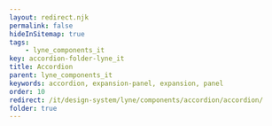 ```yaml
---
layout: redirect.njk
permalink: false
hideInSitemap: true
tags: 
    - lyne_components_it
key: accordion-folder-lyne_it
title: Accordion
parent: lyne_components_it
keywords: accordion, expansion-panel, expansion, panel
order: 10
redirect: /it/design-system/lyne/components/accordion/accordion/
folder: true
---
```


